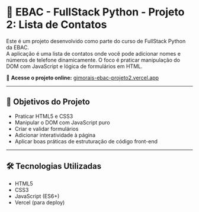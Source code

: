 # 📇 EBAC - FullStack Python - Projeto 2: Lista de Contatos

Este é um projeto desenvolvido como parte do curso de FullStack Python da EBAC.  
A aplicação é uma lista de contatos onde você pode adicionar nomes e números de telefone dinamicamente. O foco é praticar manipulação do DOM com JavaScript e lógica de formulários em HTML.

🔗 **Acesse o projeto online:** [gimorais-ebac-projeto2.vercel.app](https://gimorais-ebac-projeto2.vercel.app)

---

## 📌 Objetivos do Projeto

- Praticar HTML5 e CSS3
- Manipular o DOM com JavaScript puro
- Criar e validar formulários
- Adicionar interatividade à página
- Aplicar boas práticas de estruturação de código front-end

---

## 🛠️ Tecnologias Utilizadas

- HTML5
- CSS3
- JavaScript (ES6+)
- Vercel (para deploy)
